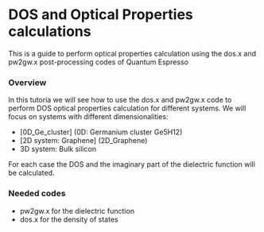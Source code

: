 # DOS and Optical Properties calculations

This is a guide to perform optical properties calculation using the dos.x and pw2gw.x post-processing codes of Quantum Espresso

### Overview

In this tutoria we will see how to use the dos.x and pw2gw.x code to perform DOS optical properties calculation for different systems. We will focus on systems with different dimensionalities:
- [0D_Ge_cluster] (0D: Germanium cluster Ge5H12)
- [2D system: Graphene] (2D_Graphene)
- 3D system: Bulk silicon

For each case the DOS and the imaginary part of the dielectric function will be calculated. 

### Needed codes 
- pw2gw.x for the dielectric function
- dos.x for the density of states

